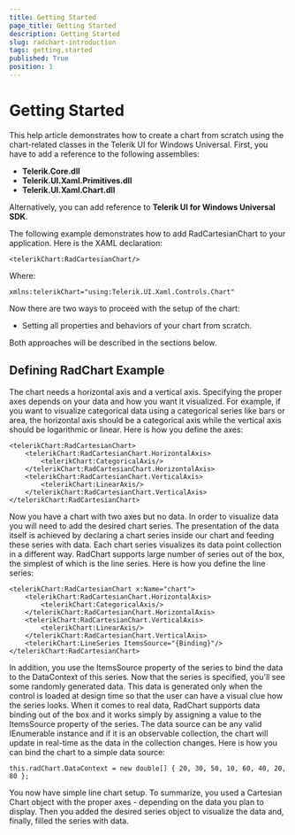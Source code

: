 ```yaml
---
title: Getting Started
page_title: Getting Started
description: Getting Started
slug: radchart-introduction
tags: getting,started
published: True
position: 1
---
```


# Getting Started

This help article demonstrates how to create a chart from scratch using the chart-related classes in the Telerik UI for Windows Universal. First, you have to add a reference to the following assemblies:

* **Telerik.Core.dll**
* **Telerik.UI.Xaml.Primitives.dll**
* **Telerik.UI.Xaml.Chart.dll**

Alternatively, you can add reference to **Telerik UI for Windows Universal SDK**.

The following example demonstrates how to add RadCartesianChart to your application. Here is the XAML declaration: 

	<telerikChart:RadCartesianChart/>

Where:

	xmlns:telerikChart="using:Telerik.UI.Xaml.Controls.Chart"

Now there are two ways to proceed with the setup of the chart:

* Setting all properties and behaviors of your chart from scratch.

<!---
* With Galleries - you can choose the basic look of your chart from the gallery database and the XAML code will be automatially generated for you. Then you can edit it to customize the chart.
-->

Both approaches will be described in the sections below.

## Defining RadChart Example

The chart needs a horizontal axis and a vertical axis. Specifying the proper axes depends on your data and how you want it visualized. For example, if you want to visualize categorical data using a categorical series like bars or area, the horizontal axis should be a categorical axis while the vertical axis should be logarithmic or linear. Here is how you define the axes: 

	<telerikChart:RadCartesianChart>
	    <telerikChart:RadCartesianChart.HorizontalAxis>
	        <telerikChart:CategoricalAxis/>
	    </telerikChart:RadCartesianChart.HorizontalAxis>
	    <telerikChart:RadCartesianChart.VerticalAxis>
	        <telerikChart:LinearAxis/>
	    </telerikChart:RadCartesianChart.VerticalAxis>
	</telerikChart:RadCartesianChart>

Now you have a chart with two axes but no data. In order to visualize data you will need to add the desired chart series. The presentation of the data itself is achieved by declaring a chart series inside our chart and feeding these series with data. Each chart series visualizes its data point collection in a different way. RadChart supports large number of series out of the box, the simplest of which is the line series. Here is how you define the line series:

	<telerikChart:RadCartesianChart x:Name="chart">
	    <telerikChart:RadCartesianChart.HorizontalAxis>
	        <telerikChart:CategoricalAxis/>
	    </telerikChart:RadCartesianChart.HorizontalAxis>
	    <telerikChart:RadCartesianChart.VerticalAxis>
	        <telerikChart:LinearAxis/>
	    </telerikChart:RadCartesianChart.VerticalAxis>
	    <telerikChart:LineSeries ItemsSource="{Binding}"/>
	</telerikChart:RadCartesianChart>

In addition, you use the ItemsSource property of the series to bind the data to the DataContext of this series. Now that the series is specified, you'll see some randomly generated data. This data is generated only when the control is loaded at design time so that the user can have a visual clue how the series looks. When it comes to real data, RadChart supports data binding out of the box and it works simply by assigning a value to the ItemsSource property of the series. The data source can be any valid IEnumerable instance and if it is an observable collection, the chart will update in real-time as the data in the collection changes. Here is how you can bind the chart to a simple data source: 

	this.radChart.DataContext = new double[] { 20, 30, 50, 10, 60, 40, 20, 80 };

You now have simple line chart setup. To summarize, you used a Cartesian Chart object with the proper axes - depending on the data you plan to display. Then you added the desired series object to visualize the data and, finally, filled the series with data.
<!---
## Working with Galleries

The Galleries provide very convenient way to generate charts in just a few seconds. They contain sample XAML definitions for all basic scenarios for all chart types. You just have to choose a chart from the samples and its XAML definition will be auto-generated in your code. When you have the base of the chart, you can easily change it's properties to fit in your model.

Here is a demo explaining how to work with Galleries. 

After you have defined a chart in XAML, you can go to the Designer and select it - a button will appear in the top right corner. If you click on the button a menu with all chart types will appear: 

![Gallery 1](images/getting-started/Gallery1.png)

Each chart type contains several variations covering the most common scenarios. Now you can expand each chart type to see all available setups for this type.

>When you select the desired chart, you will be asked if you wish to replace ALL existing XAML code in your current chart with the one defined in the gallery sample.

![Gallery 2](images/getting-started/Gallery2.png)

Let's select the second sample from the Area Charts. If you click on the continue button this code will be auto-generated in XAML: 

	<telerikChart:RadCartesianChart PaletteName="DefaultDark">
	    <telerikChart:RadCartesianChart.Grid>
	        <telerikChart:CartesianChartGrid MajorLinesVisibility="Y"/>
	    </telerikChart:RadCartesianChart.Grid>
	    <telerikChart:RadCartesianChart.VerticalAxis>
	        <telerikChart:LinearAxis/>
	    </telerikChart:RadCartesianChart.VerticalAxis>
	    <telerikChart:RadCartesianChart.HorizontalAxis>
	        <telerikChart:CategoricalAxis/>
	    </telerikChart:RadCartesianChart.HorizontalAxis>
	    <telerikChart:AreaSeries CombineMode="Stack">
	        <telerikCharting:CategoricalDataPoint Value="1.0"/>
	        <telerikCharting:CategoricalDataPoint Value="1.9"/>
	        <telerikCharting:CategoricalDataPoint Value="1.9"/>
	        <telerikCharting:CategoricalDataPoint Value="2.3"/>
	        <telerikCharting:CategoricalDataPoint Value="2.1"/>
	    </telerikChart:AreaSeries>
	    <telerikChart:AreaSeries CombineMode="Stack">
	        <telerikCharting:CategoricalDataPoint Value="1.0"/>
	        <telerikCharting:CategoricalDataPoint Value="1.0"/>
	        <telerikCharting:CategoricalDataPoint Value="1.0"/>
	        <telerikCharting:CategoricalDataPoint Value="1.0"/>
	        <telerikCharting:CategoricalDataPoint Value="1.0"/>
	    </telerikChart:AreaSeries>
	</telerikChart:RadCartesianChart>

Where:

	xmlns:telerikCharting="using:Telerik.Universal.Charting"

And this is the result of the auto-generated code:

![Gallery 3](images/getting-started/Gallery3.png)

Now you are free to edit!
-->